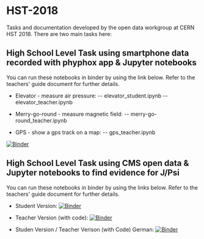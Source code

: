 # HST-2018
Tasks and documentation developed by the open data workgroup at CERN HST 2018. There are two main tasks here:

## High School Level Task using smartphone data recorded with phyphox app & Jupyter notebooks
You can run these notebooks in binder by using the link below. Refer to the teachers' guide document for further details.

  - Elevator - measure air pressure:
  -- elevator_student.ipynb
  -- elevator_teacher.ipynb   

  - Merry-go-round - measure magnetic field:
  -- merry-go-round_teacher.ipynb
  
  - GPS - show a gps track on a map:
  -- gps_teacher.ipynb
  
[![Binder](https://mybinder.org/badge.svg)](https://mybinder.org/v2/gh/cms-opendata-education/HST-2018/master)
<br/>

## High School Level Task using CMS open data & Jupyter notebooks to find evidence for J/Psi
You can run these notebooks in binder by using the links below. Refer to the teachers' guide document for further details.

- Student Version: 
[![Binder](https://mybinder.org/badge.svg)](https://mybinder.org/v2/gh/cms-opendata-education/HST-2018/master?filepath=Dimuon%20J_Psi%20for%20High%20School%20(Student%20Version).ipynb)

- Teacher Version (with code):
[![Binder](https://mybinder.org/badge.svg)](https://mybinder.org/v2/gh/cms-opendata-education/HST-2018/master?filepath=Dimuon%20J_Psi%20for%20High%20School%20(Teacher%20Version%20with%20Code).ipynb)

- Studen Version / Teacher Verison (with Code) German: 
[![Binder](https://mybinder.org/badge.svg)](https://mybinder.org/v2/gh/cms-opendata-education/HST-2018/master)
